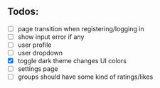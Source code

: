 ## Todos:

- [ ] page transition when registering/logging in
- [ ] show input error if any
- [ ] user profile
- [ ] user dropdown
- [x] toggle dark theme changes UI colors
- [ ] settings page
- [ ] groups should have some kind of ratings/likes
